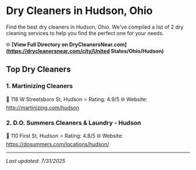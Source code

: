 # Dry Cleaners in Hudson, Ohio

Find the best dry cleaners in Hudson, Ohio. We've compiled a list of 2 dry cleaning services to help you find the perfect one for your needs.

🌐 **[View Full Directory on DryCleanersNear.com](https://drycleanersnear.com/city/United States/Ohio/Hudson)**

## Top Dry Cleaners

### 1. Martinizing Cleaners
📍 118 W Streetsboro St, Hudson
⭐ Rating: 4.9/5
🌐 Website: http://martinizing.com/hudson

### 2. D.O. Summers Cleaners & Laundry - Hudson
📍 110 First St, Hudson
⭐ Rating: 4.8/5
🌐 Website: https://dosummers.com/locations/hudson/


---

*Last updated: 7/31/2025*
